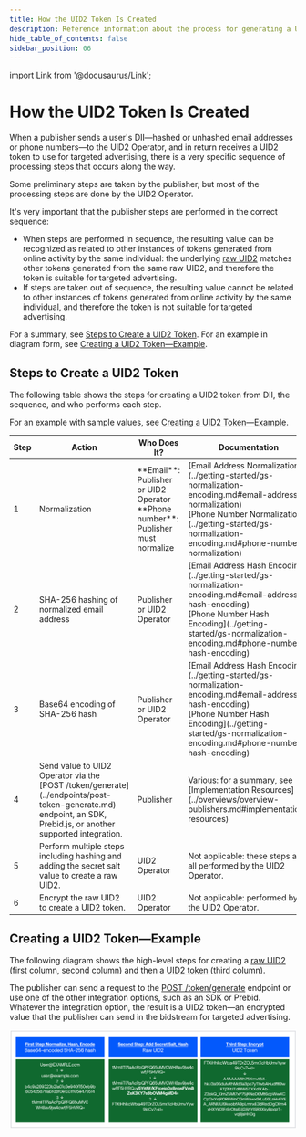 ```yaml
---
title: How the UID2 Token Is Created
description: Reference information about the process for generating a UID2 token.
hide_table_of_contents: false
sidebar_position: 06
---
```


import Link from '@docusaurus/Link';

# How the UID2 Token Is Created

When a publisher sends a user's <Link href="../ref-info/glossary-uid#gl-dii">DII</Link>&#8212;<Link href="../ref-info/glossary-uid#gl-hash">hashed</Link> or unhashed email addresses or phone numbers&#8212;to the UID2 Operator, and in return receives a <Link href="../ref-info/glossary-uid#gl-uid2-token">UID2 token</Link> to use for targeted advertising, there is a very specific sequence of processing steps that occurs along the way.

 Some preliminary steps are taken by the publisher, but most of the processing steps are done by the UID2 <Link href="../ref-info/glossary-uid#gl-operator">Operator</Link>.

It's very important that the publisher steps are performed in the correct sequence:
- When steps are performed in sequence, the resulting value can be recognized as related to other instances of tokens generated from online activity by the same individual: the underlying [raw UID2](../ref-info/glossary-uid.md#gl-raw-uid2) matches other tokens generated from the same raw UID2, and therefore the token is suitable for targeted advertising.
- If steps are taken out of sequence, the resulting value cannot be related to other instances of tokens generated from online activity by the same individual, and therefore the token is not suitable for targeted advertising.

For a summary, see [Steps to Create a UID2 Token](#steps-to-create-a-uid2-token). For an example in diagram form, see [Creating a UID2 Token&#8212;Example](#creating-a-uid2-tokenexample).

## Steps to Create a UID2 Token

The following table shows the steps for creating a UID2 token from DII, the sequence, and who performs each step.

For an example with sample values, see [Creating a UID2 Token&#8212;Example](#creating-a-uid2-tokenexample).

<table width="100%">
  <thead>
    <tr>
      <th width="5%">Step</th>
      <th width="35%">Action</th>
      <th width="30%">Who Does It?</th>
      <th width="35%">Documentation</th>
    </tr>
  </thead>
  <tbody>
    <tr>
      <td>1</td>
      <td><Link href="../ref-info/glossary-uid#gl-normalize">Normalization</Link></td>
      <td>**Email**: Publisher or UID2 Operator<br/>**Phone number**: Publisher must normalize</td>
      <td>[Email Address Normalization](../getting-started/gs-normalization-encoding.md#email-address-normalization)<br/>[Phone Number Normalization](../getting-started/gs-normalization-encoding.md#phone-number-normalization)</td>
    </tr>
    <tr>
      <td>2</td>
      <td><Link href="../ref-info/glossary-uid#gl-sha-256">SHA-256</Link> hashing of normalized email address</td>
      <td>Publisher or UID2 Operator</td>
      <td>[Email Address Hash Encoding](../getting-started/gs-normalization-encoding.md#email-address-hash-encoding)<br/>[Phone Number Hash Encoding](../getting-started/gs-normalization-encoding.md#phone-number-hash-encoding)</td>
    </tr>
    <tr>
      <td>3</td>
      <td>Base64 encoding of SHA-256 hash</td>
      <td>Publisher or UID2 Operator</td>
      <td>[Email Address Hash Encoding](../getting-started/gs-normalization-encoding.md#email-address-hash-encoding)<br/>[Phone Number Hash Encoding](../getting-started/gs-normalization-encoding.md#phone-number-hash-encoding)</td>
    </tr>
    <tr>
      <td>4</td>
      <td>Send value to UID2 Operator via the [POST&nbsp;/token/generate](../endpoints/post-token-generate.md) endpoint, an SDK, Prebid.js, or another supported integration.</td>
      <td>Publisher</td>
      <td>Various: for a summary, see [Implementation Resources](../overviews/overview-publishers.md#implementation-resources)</td>
    </tr>
     <tr>
      <td>5</td>
      <td>Perform multiple steps including hashing and adding the secret <Link href="../ref-info/glossary-uid#gl-salt">salt</Link> value to create a raw UID2.</td>
      <td>UID2 Operator</td>
      <td>Not applicable: these steps are all performed by the UID2 Operator.</td>
    </tr>
     <tr>
      <td>6</td>
      <td>Encrypt the raw UID2 to create a UID2 token.</td>
      <td>UID2 Operator</td>
      <td>Not applicable: performed by the UID2 Operator.</td>
    </tr>
 </tbody>
</table>

## Creating a UID2 Token&#8212;Example

The following diagram shows the high-level steps for creating a [raw UID2](../ref-info/glossary-uid.md#gl-raw-uid2) (first column, second column) and then a [UID2 token](../ref-info/glossary-uid.md#gl-uid2-token) (third column).

The publisher can send a request to the [POST&nbsp;/token/generate](../endpoints/post-token-generate.md) endpoint or use one of the other integration options, such as an SDK or Prebid. Whatever the integration option, the result is a UID2 token&#8212;an encrypted value that the publisher can send in the bidstream for targeted advertising.

![Sequential steps for creating a UID2](images/HowUID2Created_UID2ImplementationPlaybook.jpg)
